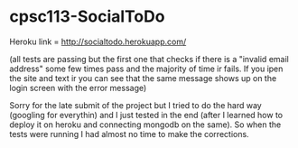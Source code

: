 # cpsc113-SocialToDo
Heroku link = http://socialtodo.herokuapp.com/

(all tests are passing but the first one that checks if there is a "invalid email address" some few times pass and the majority of time ir fails. If you ipen the site and text ir you can see that the same message shows up on the login screen with the error message)

Sorry for the late submit of the project but I tried to do the hard way (googling for everythin) and I just tested in the end (after I learned how to deploy it on heroku and connecting mongodb on the same). So when the tests were running I had almost no time to make the corrections.
